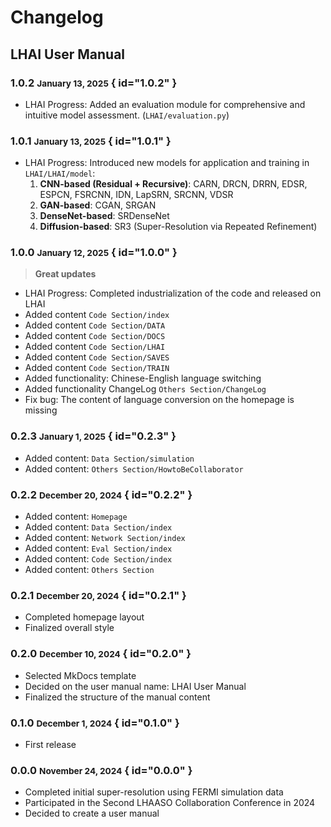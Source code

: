 # Changelog

## LHAI User Manual

### 1.0.2 <small>January 13, 2025</small> { id="1.0.2" }

- LHAI Progress: Added an evaluation module for comprehensive and intuitive model assessment. (`LHAI/evaluation.py`)

### 1.0.1 <small>January 13, 2025</small> { id="1.0.1" }

- LHAI Progress: Introduced new models for application and training in `LHAI/LHAI/model`:
  1. **CNN-based (Residual + Recursive)**: CARN, DRCN, DRRN, EDSR, ESPCN, FSRCNN, IDN, LapSRN, SRCNN, VDSR
  2. **GAN-based**: CGAN, SRGAN
  3. **DenseNet-based**: SRDenseNet
  4. **Diffusion-based**: SR3 (Super-Resolution via Repeated Refinement)

### 1.0.0 <small>January 12, 2025</small> { id="1.0.0" }

> **Great updates**

- LHAI Progress: Completed industrialization of the code and released on LHAI
- Added content `Code Section/index`
- Added content `Code Section/DATA`
- Added content `Code Section/DOCS`
- Added content `Code Section/LHAI`
- Added content `Code Section/SAVES`
- Added content `Code Section/TRAIN`
- Added functionality: Chinese-English language switching
- Added functionality ChangeLog `Others Section/ChangeLog`
- Fix bug: The content of language conversion on the homepage is missing

### 0.2.3 <small>January 1, 2025</small> { id="0.2.3" }

- Added content: `Data Section/simulation`
- Added content: `Others Section/HowtoBeCollaborator`

### 0.2.2 <small>December 20, 2024</small> { id="0.2.2" }

- Added content: `Homepage`
- Added content: `Data Section/index`
- Added content: `Network Section/index`
- Added content: `Eval Section/index`
- Added content: `Code Section/index`
- Added content: `Others Section`

### 0.2.1 <small>December 20, 2024</small> { id="0.2.1" }

- Completed homepage layout
- Finalized overall style

### 0.2.0 <small>December 10, 2024</small> { id="0.2.0" }

- Selected MkDocs template
- Decided on the user manual name: LHAI User Manual
- Finalized the structure of the manual content

### 0.1.0 <small>December 1, 2024</small> { id="0.1.0" }

- First release

### 0.0.0 <small>November 24, 2024</small> { id="0.0.0" }

- Completed initial super-resolution using FERMI simulation data
- Participated in the Second LHAASO Collaboration Conference in 2024
- Decided to create a user manual